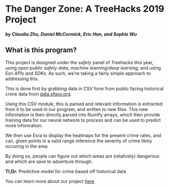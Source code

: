 # The Danger Zone: A TreeHacks 2019 Project 

##### by Claudia Zhu, Daniel McCormick, Eric Han, and Sophie Wu

## What is this program?

This project is designed under the *safety* panel of Treehacks this year, using *open public safety data*, 
*machine learning/deep learning*, and using *Esri APIs and SDKs*. As such, we're taking a fairly simple
approach to addressing this.

This is done first by grabbing data in CSV form from public facing historical crime data from 
[data.sfgov.org](https://data.sfgov.org/api/views/q6gg-sa2p/rows.csv?accessType=DOWNLOAD).

Using this CSV module, this is parsed and relevant information is extracted from it to be used in our program,
and written to new files. This new information is then directly parsed into NumPy arrays, which then provide
training data for our neural network to process and can be used to predict more information.

We then use Esra to display the heatmaps for the present crime rates, and can, given points in a valid range 
inference the severity of crime likely occuring in the area.

By doing so, people can figure out which areas are (relatively) dangerous and which are save to adventure through.


**Tl;Dr**: Predictive model for crime based off historical data

You can learn more about our project [here](https://docs.google.com/presentation/d/1XxkbqphVjHbJC1_qv0HHqiGJSVYRYX2Qyxyqj460W6s/edit?usp=sharing)
